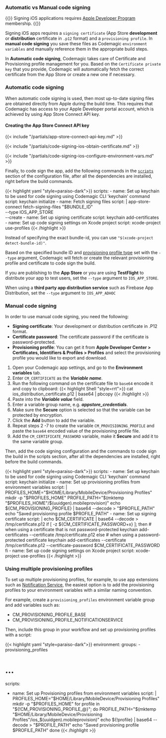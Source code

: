 ---
---

### Automatic vs Manual code signing

{{<notebox>}}
Signing iOS applications requires [Apple Developer Program](https://developer.apple.com/programs/enroll/) membership. 
{{</notebox>}}

Signing iOS apps requires a `signing certificate` (App Store **development** or **distribution** certificate in `.p12` format) and a `provisioning profile`. In **manual code signing** you save these files as Codemagic `environment variables` and manually reference them in the appropriate build steps.

In **Automatic code signing**, Codemagic takes care of Certificate and Provisioning profile management for you. Based on the `Certificate private key` that you provide, Codemagic will automatically fetch the correct certificate from the App Store or create a new one if necessary.

### Automatic code signing

When automatic code signing is used, then most up-to-date signing files are obtained directly from Apple during the build time. This requires that Codemagic has access to your Apple Developer portal account, which is achieved by using App Store Connect API key.

#### Creating the App Store Connect API key

{{< include "/partials/app-store-connect-api-key.md" >}}

{{< include "/partials/code-signing-ios-obtain-certificate.md" >}}

{{< include "/partials/code-signing-ios-configure-environment-vars.md" >}}

Finally, to code sign the app, add the following commands in the [`scripts`](../getting-started/yaml#scripts) section of the configuration file, after all the dependencies are installed, right before the build commands. 

{{< highlight yaml "style=paraiso-dark">}}
    scripts:
      - name: Set up keychain to be used for code signing using Codemagic CLI 'keychain' command
        script: keychain initialize
      - name: Fetch signing files
        script: | 
          app-store-connect fetch-signing-files "$BUNDLE_ID" \
            --type IOS_APP_STORE \
            --create
      - name: Set up signing certificate
        script: keychain add-certificates
      - name: Set up code signing settings on Xcode project
        script: xcode-project use-profiles
{{< /highlight >}}

Instead of specifying the exact bundle-id, you can use `"$(xcode-project detect-bundle-id)"`.

Based on the specified bundle ID and [provisioning profile type](https://github.com/codemagic-ci-cd/cli-tools/blob/master/docs/app-store-connect/fetch-signing-files.md#--typeios_app_adhoc--ios_app_development--ios_app_inhouse--ios_app_store--mac_app_development--mac_app_direct--mac_app_store--mac_catalyst_app_development--mac_catalyst_app_direct--mac_catalyst_app_store--tvos_app_adhoc--tvos_app_development--tvos_app_inhouse--tvos_app_store) set with the `--type` argument, Codemagic will fetch or create the relevant provisioning profile and certificate to code sign the build.

If you are publishing to the **App Store** or you are using **TestFlight**  to distribute your app to test users, set the  `--type` argument to `IOS_APP_STORE`. 

When using a **third party app distribution service** such as Firebase App Distribution, set the `--type` argument to `IOS_APP_ADHOC`


### Manual code signing

In order to use manual code signing, you need the following: 
- **Signing certificate**: Your development or distribution certificate in .P12 format.
- **Certificate password**: The certificate password if the certificate is password-protected.
- **Provisioning profile**: You can get it from **Apple Developer Center > Certificates, Identifiers & Profiles > Profiles** and select the provisioning profile you would like to export and download.


1. Open your Codemagic app settings, and go to the **Environment variables** tab.
2. Enter `CM_CERTIFICATE` as the **_Variable name_**.
3. Run the following command on the certificate file to `base64` encode it and copy to clipboard:
{{< highlight Shell "style=rrt">}}
cat ios_distribution_certificate.p12 | base64 | pbcopy
{{< /highlight >}}
4. Paste into the **_Variable value_** field.
5. Enter a variable group name, e.g. **_appstore_credentials_**.
6. Make sure the **Secure** option is selected so that the variable can be protected by encryption.
7. Click the **Add** button to add the variable.
8. Repeat steps 2 -7 to create the variable `CM_PROVISIONING_PROFILE` and paste the `base64` encoded value of the provisioning profile file.
9. Add the `CM_CERTIFICATE_PASSWORD` variable, make it **Secure** and add it to the same variable group.


Then, add the code signing configuration and the commands to code sign the build in the scripts section, after all the dependencies are installed, right before the build commands.

{{< highlight yaml "style=paraiso-dark">}}
    scripts:
      - name: Set up keychain to be used for code signing using Codemagic CLI 'keychain' command
        script: keychain initialize
      - name: Set up provisioning profiles from environment variables
        script: | 
            PROFILES_HOME="$HOME/Library/MobileDevice/Provisioning Profiles"
            mkdir -p "$PROFILES_HOME"
            PROFILE_PATH="$(mktemp "$PROFILES_HOME"/$(uuidgen).mobileprovision)"
            echo ${CM_PROVISIONING_PROFILE} | base64 --decode > "$PROFILE_PATH"
            echo "Saved provisioning profile $PROFILE_PATH"
      - name: Set up signing certificate
        script: | 
            echo $CM_CERTIFICATE | base64 --decode > /tmp/certificate.p12
            if [ -z ${CM_CERTIFICATE_PASSWORD+x} ]; then
                # when using a certificate that is not password-protected
                keychain add-certificates --certificate /tmp/certificate.p12
            else
                # when using a password-protected certificate
                keychain add-certificates --certificate /tmp/certificate.p12 --certificate-password $CM_CERTIFICATE_PASSWORD
            fi
      - name: Set up code signing settings on Xcode project
        script: xcode-project use-profiles
{{< /highlight >}}



### Using multiple provisioning profiles

To set up multiple provisioning profiles, for example, to use app extensions such as [Notification Service](https://developer.apple.com/documentation/usernotifications/unnotificationserviceextension), the easiest option is to add the provisioning profiles to your environment variables with a similar naming convention.

For example, create a `provisioning_profiles` environment variable group and add variables such as:
- CM_PROVISIONING_PROFILE_BASE
- CM_PROVISIONING_PROFILE_NOTIFICATIONSERVICE

Then, include this group in your workflow and set up provisioning profiles with a script:

{{< highlight yaml "style=paraiso-dark">}}
environment:
  groups:
    - provisioning_profiles

# ...

scripts:
  - name: Set up Provisioning profiles from environment variables
    script: | 
      PROFILES_HOME="$HOME/Library/MobileDevice/Provisioning Profiles"
      mkdir -p "$PROFILES_HOME"
      for profile in "${!CM_PROVISIONING_PROFILE_@}"; do
        PROFILE_PATH="$(mktemp "$HOME/Library/MobileDevice/Provisioning Profiles"/ios_$(uuidgen).mobileprovision)"
        echo ${!profile} | base64 --decode > "$PROFILE_PATH"
        echo "Saved provisioning profile $PROFILE_PATH"
      done
{{< /highlight >}}